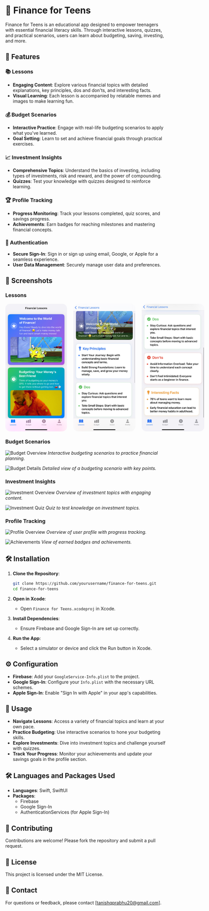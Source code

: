 # 🌟 Finance for Teens

Finance for Teens is an educational app designed to empower teenagers with essential financial literacy skills. Through interactive lessons, quizzes, and practical scenarios, users can learn about budgeting, saving, investing, and more.

## 🚀 Features

### 📚 Lessons
- **Engaging Content**: Explore various financial topics with detailed explanations, key principles, dos and don'ts, and interesting facts.
- **Visual Learning**: Each lesson is accompanied by relatable memes and images to make learning fun.

### 💰 Budget Scenarios
- **Interactive Practice**: Engage with real-life budgeting scenarios to apply what you've learned.
- **Goal Setting**: Learn to set and achieve financial goals through practical exercises.

### 📈 Investment Insights
- **Comprehensive Topics**: Understand the basics of investing, including types of investments, risk and reward, and the power of compounding.
- **Quizzes**: Test your knowledge with quizzes designed to reinforce learning.

### 🏆 Profile Tracking
- **Progress Monitoring**: Track your lessons completed, quiz scores, and savings progress.
- **Achievements**: Earn badges for reaching milestones and mastering financial concepts.

### 🔐 Authentication
- **Secure Sign-In**: Sign in or sign up using email, Google, or Apple for a seamless experience.
- **User Data Management**: Securely manage user data and preferences.

## 📸 Screenshots

### Lessons
<div style="display: flex; gap: 20px;">
  <img src="screenshots/1.jpg" alt="Lessons Overview" width="200" height="400" style="border-radius: 15px;"/>
  <img src="screenshots/2.jpg" alt="Lesson Details" width="200" height="400" style="border-radius: 15px;"/>
  <img src="screenshots/3f.jpg" alt="Lesson Details" width="200" height="400" style="border-radius: 15px;"/>
</div>



### Budget Scenarios
![Budget Overview](screenshots/budget_overview.png)
*Interactive budgeting scenarios to practice financial planning.*

![Budget Details](screenshots/budget_details.png)
*Detailed view of a budgeting scenario with key points.*

### Investment Insights
![Investment Overview](screenshots/invest_overview.png)
*Overview of investment topics with engaging content.*

![Investment Quiz](screenshots/invest_quiz.png)
*Quiz to test knowledge on investment topics.*

### Profile Tracking
![Profile Overview](screenshots/profile_overview.png)
*Overview of user profile with progress tracking.*

![Achievements](screenshots/achievements.png)
*View of earned badges and achievements.*

## 🛠 Installation

1. **Clone the Repository**:
   ```bash
   git clone https://github.com/yourusername/finance-for-teens.git
   cd finance-for-teens
   ```

2. **Open in Xcode**:
   - Open `Finance for Teens.xcodeproj` in Xcode.

3. **Install Dependencies**:
   - Ensure Firebase and Google Sign-In are set up correctly.

4. **Run the App**:
   - Select a simulator or device and click the Run button in Xcode.

## ⚙️ Configuration

- **Firebase**: Add your `GoogleService-Info.plist` to the project.
- **Google Sign-In**: Configure your `Info.plist` with the necessary URL schemes.
- **Apple Sign-In**: Enable "Sign In with Apple" in your app's capabilities.

## 📖 Usage

- **Navigate Lessons**: Access a variety of financial topics and learn at your own pace.
- **Practice Budgeting**: Use interactive scenarios to hone your budgeting skills.
- **Explore Investments**: Dive into investment topics and challenge yourself with quizzes.
- **Track Your Progress**: Monitor your achievements and update your savings goals in the profile section.

## 🛠 Languages and Packages Used

- **Languages**: Swift, SwiftUI
- **Packages**:
  - Firebase
  - Google Sign-In
  - AuthenticationServices (for Apple Sign-In)

## 🤝 Contributing

Contributions are welcome! Please fork the repository and submit a pull request.

## 📜 License

This project is licensed under the MIT License.

## 📧 Contact

For questions or feedback, please contact [tanishqprabhu20@gmail.com].
